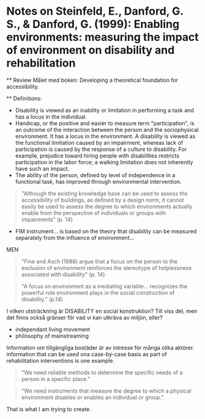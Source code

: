 # Notes on Steinfeld, E., Danford, G. S., & Danford, G. (1999): Enabling environments: measuring the impact of environment on disability and rehabilitation


** Review
Målet med boken: Developing a theoretical foundation for accessibility.

** Definitions:
- Disability is viewed as an inability or limitation in performing a task and has a locus in the individual.
- Handicap, or the positive and easier to measure term "participation", is an outcome of the interaction between the person and the sociophysical environment. It has a locus in the environment. A disability is viewed as the functional limitation caused by an impairment, whereas lack of participation is caused by the response of a culture to disability. For example, prejudice toward hiring people with disabilities restricts participation in the labor force; a walking limitation does not inherently have such an impact.
- The ability of the person, defined by level of independence in a functional task, has improved through environmental intervention.

>"Although the existing knowledge base can be used to assess the accessibility of buildings, as defined by a design norm, it cannot easily be used to assess the degree to which environments actually enable from the perspective of individuals or groups with impairments" (p. 14)

- FIM instrument... is based on the theory that disability can be measured separately from the influence of environment...

MEN

> "Fine and Asch (1988) argue that a focus on the person to the exclusion of environment reinforces the stereotype of helplessness associated with disability" (p. 14)

>"A focus on environment as a mediating variable... recognizes the powerful role environment plays in the social construction of disability." (p.14)

I vilken utsträckning är DISABILITY en social konstruktion? Till viss del, men det finns också gränser för vad vi kan utkräva av miljön, eller?

- independant living movement
- philosophy of mainstreaming

Information om tillgängliga bostäder är av intresse för många olika aktörer. information that can be used ona case-by-case basis as part of rehabilitation  interventions is one example.

>"We need reliable methods to determine the specific needs of a person in a specific place."

>"We need instruments that measure the degree to which a physical environment disables or enables an individual or group."

That is what I am trying to create.
